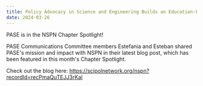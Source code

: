 ```yaml
---
title: Policy Advocacy in Science and Engineering Builds an Education-Focused Community as a New NSPN Chapter
date: 2024-03-26
---
```


PASE is in the NSPN Chapter Spotlight!

<!--more-->

PASE Communications Committee members Estefania and Esteban shared PASE's mission and impact with NSPN in their latest blog post, which has been featured in this month's Chapter Spotlight.

Check out the blog here: https://scipolnetwork.org/nspn?recordId=recPmaQuTEJJ3rKal